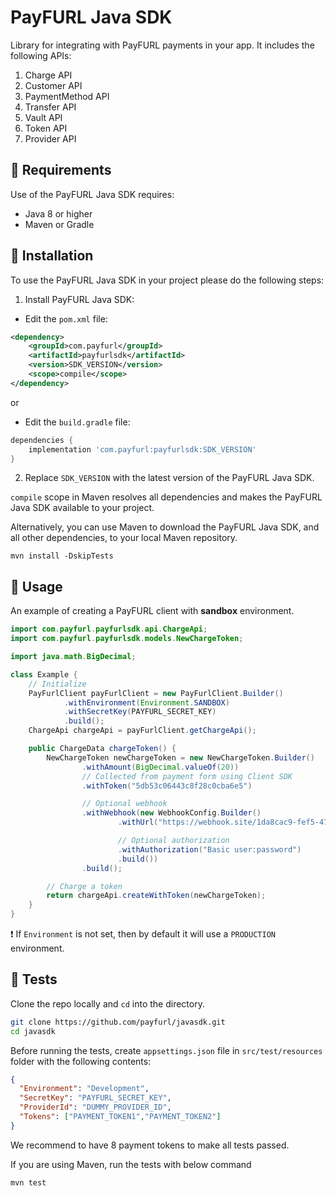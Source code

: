 # PayFURL Java SDK

Library for integrating with PayFURL payments in your app. It includes the following APIs:

1. Charge API
2. Customer API
3. PaymentMethod API
4. Transfer API
5. Vault API
6. Token API
7. Provider API

## 📄 Requirements

Use of the PayFURL Java SDK requires:

* Java 8 or higher
* Maven or Gradle

## 🧰 Installation

To use the PayFURL Java SDK in your project please do the following steps:

1. Install PayFURL Java SDK:

- Edit the `pom.xml` file:

```xml
<dependency>
    <groupId>com.payfurl</groupId>
    <artifactId>payfurlsdk</artifactId>
    <version>SDK_VERSION</version>
    <scope>compile</scope>
</dependency>
```
or 

- Edit the `build.gradle` file:

```groovy
dependencies {
    implementation 'com.payfurl:payfurlsdk:SDK_VERSION'
}
```


2. Replace `SDK_VERSION` with the latest version of the PayFURL Java SDK.

`compile` scope in Maven resolves all dependencies and makes the PayFURL Java SDK available to your project.

Alternatively, you can use Maven to download the PayFURL Java SDK, and all other dependencies, to your local Maven
repository.

```shell
mvn install -DskipTests
```

## 👷 Usage

An example of creating a PayFURL client with **sandbox** environment.

```java
import com.payfurl.payfurlsdk.api.ChargeApi;
import com.payfurl.payfurlsdk.models.NewChargeToken;

import java.math.BigDecimal;

class Example {
    // Initialize
    PayFurlClient payFurlClient = new PayFurlClient.Builder()
            .withEnvironment(Environment.SANDBOX)
            .withSecretKey(PAYFURL_SECRET_KEY)
            .build();
    ChargeApi chargeApi = payFurlClient.getChargeApi();

    public ChargeData chargeToken() {
        NewChargeToken newChargeToken = new NewChargeToken.Builder()
                .withAmount(BigDecimal.valueOf(20))
                // Collected from payment form using Client SDK
                .withToken("5db53c06443c8f28c0cba6e5")

                // Optional webhook
                .withWebhook(new WebhookConfig.Builder()
                        .withUrl("https://webhook.site/1da8cac9-fef5-47bf-a276-81856f73d7ca")

                        // Optional authorization
                        .withAuthorization("Basic user:password")
                        .build())
                .build();

        // Charge a token
        return chargeApi.createWithToken(newChargeToken);
    }
}
```

❗ If `Environment` is not set, then by default it will use a `PRODUCTION` environment.


## 🔨 Tests

Clone the repo locally and `cd` into the directory.

```sh
git clone https://github.com/payfurl/javasdk.git
cd javasdk
```

Before running the tests, create `appsettings.json` file in `src/test/resources` folder with the following contents:

```json
{
  "Environment": "Development",
  "SecretKey": "PAYFURL_SECRET_KEY",
  "ProviderId": "DUMMY_PROVIDER_ID",
  "Tokens": ["PAYMENT_TOKEN1","PAYMENT_TOKEN2"]
}
```

We recommend to have 8 payment tokens to make all tests passed.


If you are using Maven, run the tests with below command

```sh
mvn test
```
